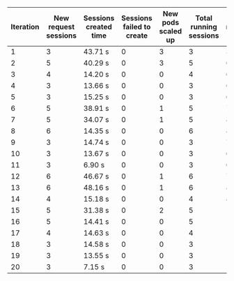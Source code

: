| Iteration | New request sessions | Sessions created time | Sessions failed to create | New pods scaled up | Total running sessions | Total running pods | Max sessions per pod | Gaps | Sessions closed |
| --------- | -------------------- | --------------------- | ------------------------- | ------------------ | ---------------------- | ------------------ | -------------------- | ---- | --------------- |
| 1         | 3                    | 43.71 s               | 0                         | 3                  | 3                      | 3                  | 1                    | 0    | 3               |
| 2         | 5                    | 40.29 s               | 0                         | 3                  | 5                      | 6                  | 1                    | 1    | 5               |
| 3         | 4                    | 14.20 s               | 0                         | 0                  | 4                      | 6                  | 1                    | 2    | 4               |
| 4         | 3                    | 13.66 s               | 0                         | 0                  | 3                      | 6                  | 1                    | 3    | 3               |
| 5         | 3                    | 15.25 s               | 0                         | 0                  | 3                      | 6                  | 1                    | 3    | 3               |
| 6         | 5                    | 38.91 s               | 0                         | 1                  | 5                      | 7                  | 1                    | 2    | 5               |
| 7         | 5                    | 34.07 s               | 0                         | 1                  | 5                      | 8                  | 1                    | 3    | 5               |
| 8         | 6                    | 14.35 s               | 0                         | 0                  | 6                      | 8                  | 1                    | 2    | 6               |
| 9         | 3                    | 14.74 s               | 0                         | 0                  | 3                      | 7                  | 1                    | 4    | 3               |
| 10        | 3                    | 13.67 s               | 0                         | 0                  | 3                      | 6                  | 1                    | 3    | 3               |
| 11        | 3                    | 6.90 s                | 0                         | 0                  | 3                      | 6                  | 1                    | 3    | 3               |
| 12        | 6                    | 46.67 s               | 0                         | 1                  | 6                      | 7                  | 1                    | 1    | 6               |
| 13        | 6                    | 48.16 s               | 0                         | 1                  | 6                      | 8                  | 1                    | 2    | 6               |
| 14        | 4                    | 15.18 s               | 0                         | 0                  | 4                      | 8                  | 1                    | 4    | 4               |
| 15        | 5                    | 31.38 s               | 0                         | 2                  | 5                      | 10                 | 1                    | 5    | 5               |
| 16        | 5                    | 14.41 s               | 0                         | 0                  | 5                      | 10                 | 1                    | 5    | 5               |
| 17        | 4                    | 14.63 s               | 0                         | 0                  | 4                      | 10                 | 1                    | 6    | 4               |
| 18        | 3                    | 14.58 s               | 0                         | 0                  | 3                      | 10                 | 1                    | 7    | 3               |
| 19        | 3                    | 13.55 s               | 0                         | 0                  | 3                      | 10                 | 1                    | 7    | 3               |
| 20        | 3                    | 7.15 s                | 0                         | 0                  | 3                      | 10                 | 1                    | 7    | 3               |